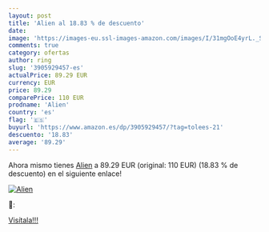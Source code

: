```yaml
---
layout: post
title: 'Alien al 18.83 % de descuento'
date: 
image: 'https://images-eu.ssl-images-amazon.com/images/I/31mgOoE4yrL._SL200_.jpg'
comments: true
category: ofertas
author: ring
slug: '3905929457-es'
actualPrice: 89.29 EUR
currency: EUR
price: 89.29
comparePrice: 110 EUR
prodname: 'Alien'
country: 'es'
flag: '🇪🇸'
buyurl: 'https://www.amazon.es/dp/3905929457/?tag=tolees-21'
descuento: '18.83'
average: '89.29'
---
```


Ahora mismo tienes [Alien](https://www.amazon.es/dp/3905929457/?tag=tolees-21) a 89.29 EUR (original: 110 EUR) (18.83 %  de descuento) en el siguiente enlace!

[![Alien](https://images-eu.ssl-images-amazon.com/images/I/31mgOoE4yrL._SL200_.jpg)](https://www.amazon.es/dp/3905929457/?tag=tolees-21)

🔎:


[Visítala!!!](https://www.amazon.es/dp/3905929457/?tag=tolees-21)
